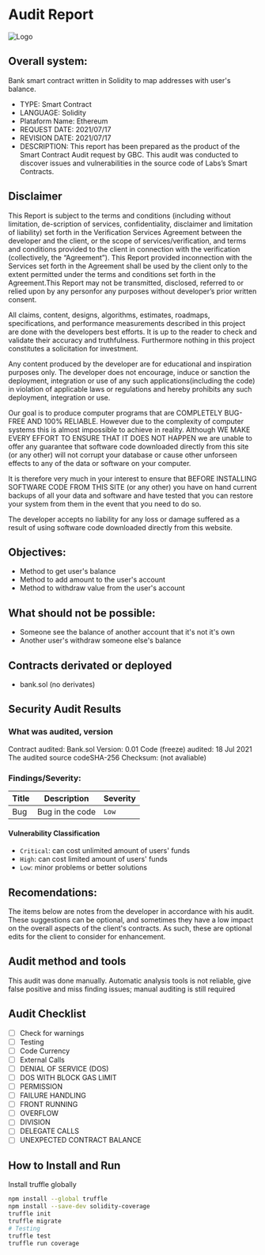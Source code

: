 # Audit Report
![Logo](https://alexandrebarros.com/global/audit-report/audit-report-2021-small.png?alt=audit-report)


## Overall system:
Bank smart contract written in Solidity to map addresses with user's balance.

- TYPE: Smart Contract
- LANGUAGE: Solidity
- Plataform Name: Ethereum
- REQUEST DATE: 2021/07/17
- REVISION DATE: 2021/07/17
- DESCRIPTION: This report has been prepared as the product of the Smart Contract Audit request by GBC. This audit was conducted to discover issues and vulnerabilities in the source code of Labs’s Smart Contracts.

## Disclaimer
This  Report  is  subject  to  the  terms  and  conditions  (including  without  limitation,  de-scription  of  services,  confidentiality,  disclaimer  and  limitation  of  liability)  set  forth  in the Verification Services Agreement between the developer and the client, or the scope of services/verification, and terms and conditions provided to the client in connection with the verification (collectively,  the “Agreement”).  This Report provided inconnection with the Services set forth in the Agreement shall be used by the client only to the extent permitted under the terms and conditions set forth in the Agreement.This Report may not be transmitted, disclosed, referred to or relied upon by any personfor any purposes without developer’s prior written consent.

All claims, content, designs, algorithms, estimates, roadmaps, specifications, and performance measurements described in this project are done with the developers best efforts. It is up to the reader to check and validate their accuracy and truthfulness. Furthermore nothing in this project constitutes a solicitation for investment.

Any content produced by the developer are for educational and inspiration purposes only. The developer does not encourage, induce or sanction the deployment, integration or use of any such applications(including the code) in violation of applicable laws or regulations and hereby prohibits any such deployment, integration or use.

Our goal is to produce computer programs that are COMPLETELY BUG-FREE AND 100% RELIABLE.  However due to the complexity of computer systems this is almost impossible to achieve in reality. Although WE MAKE EVERY EFFORT TO ENSURE THAT IT DOES NOT HAPPEN we are unable to offer any guarantee that software code downloaded directly from this site (or any other) will not corrupt your database or cause other unforseen effects to any of the data or software on your computer.

It is therefore very much in your interest to ensure that BEFORE INSTALLING SOFTWARE CODE FROM THIS SITE (or any other) you have on hand current backups of all your data and software and have tested that you can restore your system from them in the event that you need to do so.

The developer accepts no liability for any loss or damage suffered as a result of using software code downloaded directly from this website.

## Objectives:
- Method to get user's balance
- Method to add amount to the user's account
- Method to withdraw value from the user's account

## What should not be possible:
- Someone see the balance of another account that it's not it's own
- Another user's withdraw someone else's balance

## Contracts derivated or deployed
- bank.sol (no derivates)

## Security Audit Results

### What was audited, version
Contract audited: Bank.sol
Version: 0.01
Code (freeze) audited: 18 Jul 2021
The audited source codeSHA-256 Checksum: (not avaliable)

### Findings/Severity:
Title  |  Description | Severity
--------  |  -------- |  --------
Bug  | Bug in the code |  `Low`

#### Vulnerability Classification

- `Critical`: can cost unlimited amount of users' funds
- `High`: can cost limited amount of users' funds
- `Low`: minor problems or better solutions

## Recomendations:
The items below are notes from the developer in accordance with his audit.  These suggestions can be optional, and sometimes they have a low impact on the overall aspects of the client's contracts.  As such, these are optional edits for the client to consider for enhancement.

## Audit method and tools
This audit was done manually. Automatic analysis tools is not reliable, give false positive and miss finding issues; manual auditing is still required

## Audit Checklist
- [ ] Check for warnings
- [ ] Testing
- [ ] Code Currency
- [ ] External Calls
- [ ] DENIAL OF SERVICE (DOS)
- [ ] DOS WITH BLOCK GAS LIMIT
- [ ] PERMISSION
- [ ] FAILURE HANDLING
- [ ] FRONT RUNNING
- [ ] OVERFLOW
- [ ] DIVISION
- [ ] DELEGATE CALLS
- [ ] UNEXPECTED CONTRACT BALANCE

## How to Install and Run
Install truffle globally
```bash
npm install --global truffle
npm install --save-dev solidity-coverage
truffle init 
truffle migrate
# Testing
truffle test
truffle run coverage
````



